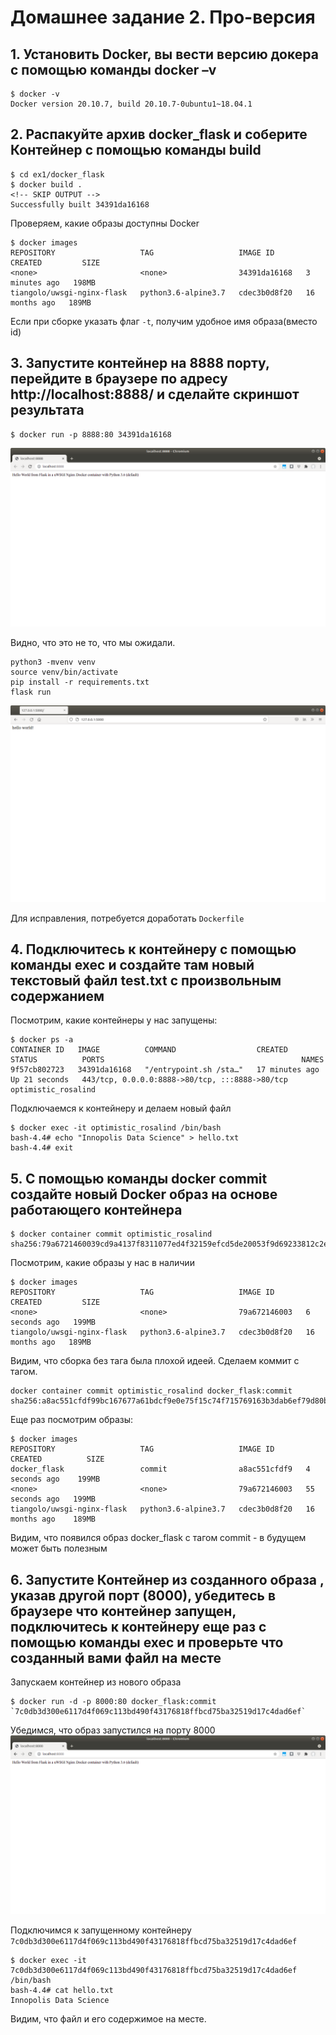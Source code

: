 # Домашнее задание 2. Про-версия
## 1. Установить Docker, вы вести версию докера с помощью команды docker –v
```shell
$ docker -v
Docker version 20.10.7, build 20.10.7-0ubuntu1~18.04.1
```
## 2. Распакуйте  архив docker_flask и соберите Контейнер с помощью команды build
```shell
$ cd ex1/docker_flask
$ docker build .
<!-- SKIP OUTPUT -->
Successfully built 34391da16168
```

Проверяем, какие образы доступны Docker
```shell
$ docker images
REPOSITORY                   TAG                   IMAGE ID       CREATED         SIZE
<none>                       <none>                34391da16168   3 minutes ago   198MB
tiangolo/uwsgi-nginx-flask   python3.6-alpine3.7   cdec3b0d8f20   16 months ago   189MB
```

Если при сборке указать флаг `-t`, получим удобное имя образа(вместо id) 
## 3. Запустите контейнер на 8888 порту, перейдите в браузере по адресу http://localhost:8888/ и сделайте скриншот результата

```shell
$ docker run -p 8888:80 34391da16168
```

![Скриншот](ex1/docker_flask.png "Скриншот открытого окна с приложением из контейнера в браузере")

Видно, что это не то, что мы ожидали.

```shell
python3 -mvenv venv
source venv/bin/activate
pip install -r requirements.txt
flask run
```
![Скриншот](ex1/flask_app.png "Скриншот открытого окна с приложением в браузере")

Для исправления, потребуется доработать `Dockerfile`

## 4. Подключитесь к контейнеру с помощью команды exec и создайте там новый текстовый файл test.txt с произвольным содержанием
Посмотрим, какие контейнеры у нас запущены:
```shell
$ docker ps -a
CONTAINER ID   IMAGE          COMMAND                  CREATED          STATUS          PORTS                                            NAMES
9f57cb802723   34391da16168   "/entrypoint.sh /sta…"   17 minutes ago   Up 21 seconds   443/tcp, 0.0.0.0:8888->80/tcp, :::8888->80/tcp   optimistic_rosalind
```

Подключаемся к контейнеру и делаем новый файл
```shell
$ docker exec -it optimistic_rosalind /bin/bash
bash-4.4# echo "Innopolis Data Science" > hello.txt
bash-4.4# exit
```

## 5. С помощью команды docker commit создайте новый  Docker образ на основе работающего контейнера

```shell
$ docker container commit optimistic_rosalind
sha256:79a6721460039cd9a4137f8311077ed4f32159efcd5de20053f9d69233812c2e
```

Посмотрим, какие образы у нас в наличии
```shell
$ docker images
REPOSITORY                   TAG                   IMAGE ID       CREATED         SIZE
<none>                       <none>                79a672146003   6 seconds ago   199MB
tiangolo/uwsgi-nginx-flask   python3.6-alpine3.7   cdec3b0d8f20   16 months ago   189MB
```

Видим, что сборка без тага была плохой идеей. Сделаем коммит с тагом.
```shell
docker container commit optimistic_rosalind docker_flask:commit
sha256:a8ac551cfdf99bc167677a61bdcf9e0e75f15c74f715769163b3dab6ef79d80b
```

Еще раз посмотрим образы:
```shell
$ docker images
REPOSITORY                   TAG                   IMAGE ID       CREATED          SIZE
docker_flask                 commit                a8ac551cfdf9   4 seconds ago    199MB
<none>                       <none>                79a672146003   55 seconds ago   199MB
tiangolo/uwsgi-nginx-flask   python3.6-alpine3.7   cdec3b0d8f20   16 months ago    189MB
```
Видим, что появился образ docker_flask с тагом commit - в будущем может быть полезным

## 6. Запустите Контейнер из созданного образа , указав другой порт (8000), убедитесь в браузере что контейнер запущен, подключитесь к контейнеру еще раз с помощью команды exec и проверьте что созданный вами файл на месте

Запускаем контейнер из нового образа
```shell
$ docker run -d -p 8000:80 docker_flask:commit
`7c0db3d300e6117d4f069c113bd490f43176818ffbcd75ba32519d17c4dad6ef`
```

Убедимся, что образ запустился на порту 8000
![Скриншот](ex6/docker_flask_8000.png "Скриншот открытого окна с приложением из контейнера в браузере")

Подключимся к запущенному контейнеру `7c0db3d300e6117d4f069c113bd490f43176818ffbcd75ba32519d17c4dad6ef`
```shell
$ docker exec -it 7c0db3d300e6117d4f069c113bd490f43176818ffbcd75ba32519d17c4dad6ef /bin/bash
bash-4.4# cat hello.txt 
Innopolis Data Science
```

Видим, что файл и его содержимое на месте.
